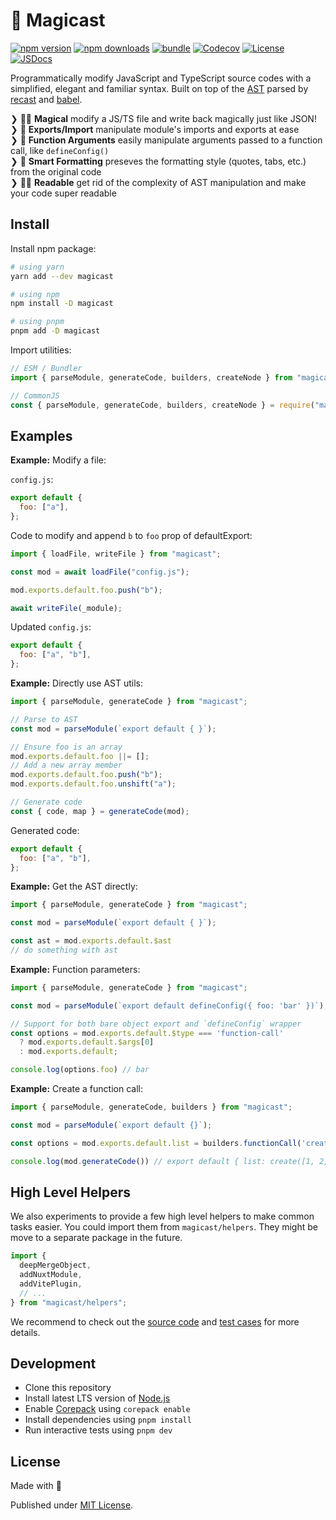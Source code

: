 # 🧀 Magicast

[![npm version][npm-version-src]][npm-version-href]
[![npm downloads][npm-downloads-src]][npm-downloads-href]
[![bundle][bundle-src]][bundle-href]
[![Codecov][codecov-src]][codecov-href]
[![License][license-src]][license-href]
[![JSDocs][jsdocs-src]][jsdocs-href]

Programmatically modify JavaScript and TypeScript source codes with a simplified, elegant and familiar syntax. Built on top of the [AST](https://en.wikipedia.org/wiki/Abstract_syntax_tree) parsed by [recast](https://github.com/benjamn/recast) and [babel](https://babeljs.io/).

❯ 🧙🏼 **Magical** modify a JS/TS file and write back magically just like JSON!<br>
❯ 🔀 **Exports/Import** manipulate module's imports and exports at ease<br>
❯ 💼 **Function Arguments** easily manipulate arguments passed to a function call, like `defineConfig()`<br>
❯ 🎨 **Smart Formatting** preseves the formatting style (quotes, tabs, etc.) from the original code<br>
❯ 🧑‍💻 **Readable** get rid of the complexity of AST manipulation and make your code super readable<br>

## Install

Install npm package:

```sh
# using yarn
yarn add --dev magicast

# using npm
npm install -D magicast

# using pnpm
pnpm add -D magicast
```

Import utilities:

```js
// ESM / Bundler
import { parseModule, generateCode, builders, createNode } from "magicast";

// CommonJS
const { parseModule, generateCode, builders, createNode } = require("magicast");
```

## Examples

**Example:** Modify a file:

`config.js`:

```js
export default {
  foo: ["a"],
};
```

Code to modify and append `b` to `foo` prop of defaultExport:

```js
import { loadFile, writeFile } from "magicast";

const mod = await loadFile("config.js");

mod.exports.default.foo.push("b");

await writeFile(_module);
```

Updated `config.js`:

```js
export default {
  foo: ["a", "b"],
};
```

**Example:** Directly use AST utils:

```js
import { parseModule, generateCode } from "magicast";

// Parse to AST
const mod = parseModule(`export default { }`);

// Ensure foo is an array
mod.exports.default.foo ||= [];
// Add a new array member
mod.exports.default.foo.push("b");
mod.exports.default.foo.unshift("a");

// Generate code
const { code, map } = generateCode(mod);
```

Generated code:

```js
export default {
  foo: ["a", "b"],
};
```

**Example:** Get the AST directly:

```js
import { parseModule, generateCode } from "magicast";

const mod = parseModule(`export default { }`);

const ast = mod.exports.default.$ast
// do something with ast
```

**Example:** Function parameters:

```js
import { parseModule, generateCode } from "magicast";

const mod = parseModule(`export default defineConfig({ foo: 'bar' })`);

// Support for both bare object export and `defineConfig` wrapper
const options = mod.exports.default.$type === 'function-call'
  ? mod.exports.default.$args[0]
  : mod.exports.default;

console.log(options.foo) // bar
```


**Example:** Create a function call:

```js
import { parseModule, generateCode, builders } from "magicast";

const mod = parseModule(`export default {}`);

const options = mod.exports.default.list = builders.functionCall('create', [1, 2, 3])

console.log(mod.generateCode()) // export default { list: create([1, 2, 3]) }
```


## High Level Helpers

We also experiments to provide a few high level helpers to make common tasks easier. You could import them from `magicast/helpers`. They might be move to a separate package in the future.

```js
import { 
  deepMergeObject,
  addNuxtModule,
  addVitePlugin,
  // ...
} from "magicast/helpers";
```

We recommend to check out the [source code](./src/helpers) and [test cases](./test/helpers) for more details.

## Development

- Clone this repository
- Install latest LTS version of [Node.js](https://nodejs.org/en/)
- Enable [Corepack](https://github.com/nodejs/corepack) using `corepack enable`
- Install dependencies using `pnpm install`
- Run interactive tests using `pnpm dev`

## License

Made with 💛

Published under [MIT License](./LICENSE).

<!-- Badges -->


[npm-version-src]: https://img.shields.io/npm/v/magicast?style=flat&colorA=18181B&colorB=F0DB4F
[npm-version-href]: https://npmjs.com/package/magicast
[npm-downloads-src]: https://img.shields.io/npm/dm/magicast?style=flat&colorA=18181B&colorB=F0DB4F
[npm-downloads-href]: https://npmjs.com/package/magicast
[codecov-src]: https://img.shields.io/codecov/c/gh/unjs/magicast/main?style=flat&colorA=18181B&colorB=F0DB4F
[codecov-href]: https://codecov.io/gh/unjs/magicast
[bundle-src]: https://img.shields.io/bundlephobia/minzip/magicast?style=flat&colorA=18181B&colorB=F0DB4F
[bundle-href]: https://bundlephobia.com/result?p=magicast
[license-src]: https://img.shields.io/github/license/unjs/magicast.svg?style=flat&colorA=18181B&colorB=F0DB4F
[license-href]: https://github.com/unjs/magicast/blob/main/LICENSE
[jsdocs-src]: https://img.shields.io/badge/jsDocs.io-reference-18181B?style=flat&colorA=18181B&colorB=F0DB4F
[jsdocs-href]: https://www.jsdocs.io/package/magicast

